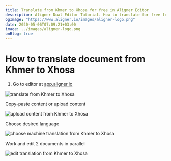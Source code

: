 ```yaml
---
title: Translate from Khmer to Xhosa for free in Aligner Editor
description: Aligner Dual Editor Tutorial. How to translate for free from Khmer to Xhosa. Aligner is multilingual document management platform. 
ogImage: "https://www.aligner.io/images/aligner-logo.png"
date: 2020-05-06T07:09:21+03:00
image: ../images/aligner-logo.png
onBlog: true
---
```


# How to translate document from Khmer to Xhosa

1. Go to editor at [app.aligner.io](https://app.aligner.io "Aligner App web page")

![translate from Khmer to Xhosa](../aligner-blank-editor.png "translate from Khmer to Xhosa")

Copy-paste content or upload content

![upload content from Khmer to Xhosa](../aligner-uploaded-document.png "upload content from Khmer to Xhosa")

Choose desired language

![choose machine translation from Khmer to Xhosa](../aligner-language-dropdown.png "choose machine translation from Khmer to Xhosa")

Work and edit 2 documents in parallel

![edit translation from Khmer to Xhosa](../aligner-double-sitded-editor.png "edit translation from Khmer to Xhosa")

